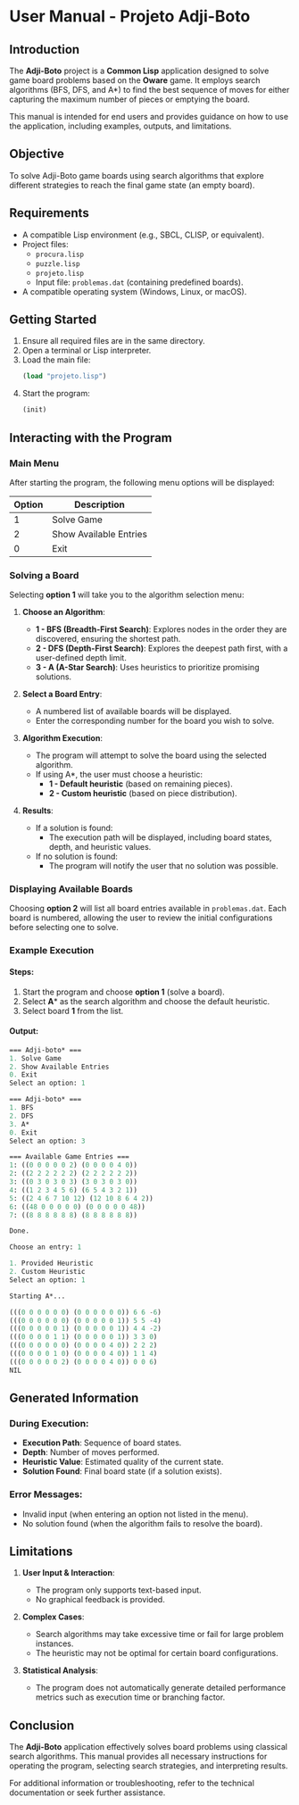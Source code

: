 # **User Manual - Projeto Adji-Boto**

## **Introduction**
The **Adji-Boto** project is a **Common Lisp** application designed to solve game board problems based on the **Oware** game. It employs search algorithms (BFS, DFS, and A*) to find the best sequence of moves for either capturing the maximum number of pieces or emptying the board.

This manual is intended for end users and provides guidance on how to use the application, including examples, outputs, and limitations.


## **Objective**
To solve Adji-Boto game boards using search algorithms that explore different strategies to reach the final game state (an empty board).


## **Requirements**
- A compatible Lisp environment (e.g., SBCL, CLISP, or equivalent).
- Project files:
  - `procura.lisp`
  - `puzzle.lisp`
  - `projeto.lisp`
  - Input file: `problemas.dat` (containing predefined boards).
- A compatible operating system (Windows, Linux, or macOS).


## **Getting Started**
1. Ensure all required files are in the same directory.
2. Open a terminal or Lisp interpreter.
3. Load the main file:
   ```lisp
   (load "projeto.lisp")
   ```
4. Start the program:
   ```lisp
   (init)
   ```


## **Interacting with the Program**

### **Main Menu**
After starting the program, the following menu options will be displayed:

| Option | Description |
|--------|------------|
| 1      | Solve Game |
| 2      | Show Available Entries |
| 0      | Exit |


### **Solving a Board**
Selecting **option 1** will take you to the algorithm selection menu:

1. **Choose an Algorithm**:
   - **1 - BFS (Breadth-First Search)**: Explores nodes in the order they are discovered, ensuring the shortest path.
   - **2 - DFS (Depth-First Search)**: Explores the deepest path first, with a user-defined depth limit.
   - **3 - A (A-Star Search)**: Uses heuristics to prioritize promising solutions.

2. **Select a Board Entry**:
   - A numbered list of available boards will be displayed.
   - Enter the corresponding number for the board you wish to solve.

3. **Algorithm Execution**:
   - The program will attempt to solve the board using the selected algorithm.
   - If using A*, the user must choose a heuristic:
     - **1 - Default heuristic** (based on remaining pieces).
     - **2 - Custom heuristic** (based on piece distribution).

4. **Results**:
   - If a solution is found:
     - The execution path will be displayed, including board states, depth, and heuristic values.
   - If no solution is found:
     - The program will notify the user that no solution was possible.


### **Displaying Available Boards**
Choosing **option 2** will list all board entries available in `problemas.dat`. Each board is numbered, allowing the user to review the initial configurations before selecting one to solve.


### **Example Execution**
#### **Steps**:
1. Start the program and choose **option 1** (solve a board).
2. Select **A*** as the search algorithm and choose the default heuristic.
3. Select board **1** from the list.

#### **Output**:
```lisp
=== Adji-boto* ===
1. Solve Game
2. Show Available Entries
0. Exit
Select an option: 1

=== Adji-boto* ===
1. BFS
2. DFS
3. A*
0. Exit
Select an option: 3

=== Available Game Entries ===
1: ((0 0 0 0 0 2) (0 0 0 0 4 0))
2: ((2 2 2 2 2 2) (2 2 2 2 2 2))
3: ((0 3 0 3 0 3) (3 0 3 0 3 0))
4: ((1 2 3 4 5 6) (6 5 4 3 2 1))
5: ((2 4 6 7 10 12) (12 10 8 6 4 2))
6: ((48 0 0 0 0 0) (0 0 0 0 0 48))
7: ((8 8 8 8 8 8) (8 8 8 8 8 8))

Done.

Choose an entry: 1

1. Provided Heuristic
2. Custom Heuristic
Select an option: 1

Starting A*...

(((0 0 0 0 0 0) (0 0 0 0 0 0)) 6 6 -6) 
(((0 0 0 0 0 0) (0 0 0 0 0 1)) 5 5 -4) 
(((0 0 0 0 0 1) (0 0 0 0 0 1)) 4 4 -2) 
(((0 0 0 0 1 1) (0 0 0 0 0 1)) 3 3 0) 
(((0 0 0 0 0 0) (0 0 0 0 4 0)) 2 2 2) 
(((0 0 0 0 1 0) (0 0 0 0 4 0)) 1 1 4) 
(((0 0 0 0 0 2) (0 0 0 0 4 0)) 0 0 6) 
NIL
```


## **Generated Information**
### **During Execution**:
- **Execution Path**: Sequence of board states.
- **Depth**: Number of moves performed.
- **Heuristic Value**: Estimated quality of the current state.
- **Solution Found**: Final board state (if a solution exists).

### **Error Messages**:
- Invalid input (when entering an option not listed in the menu).
- No solution found (when the algorithm fails to resolve the board).


## **Limitations**
1. **User Input & Interaction**:
   - The program only supports text-based input.
   - No graphical feedback is provided.

2. **Complex Cases**:
   - Search algorithms may take excessive time or fail for large problem instances.
   - The heuristic may not be optimal for certain board configurations.

3. **Statistical Analysis**:
   - The program does not automatically generate detailed performance metrics such as execution time or branching factor.


## **Conclusion**
The **Adji-Boto** application effectively solves board problems using classical search algorithms. This manual provides all necessary instructions for operating the program, selecting search strategies, and interpreting results.

For additional information or troubleshooting, refer to the technical documentation or seek further assistance.

